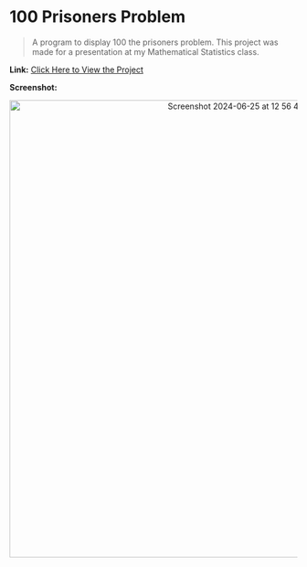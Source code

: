 # 100 Prisoners Problem
> A program to display 100 the prisoners problem. This project was made for a presentation at my Mathematical Statistics class.  
  
**Link:** [Click Here to View the Project](https://georgey764.github.io/100PrisonersProblem/index.html)  

**Screenshot:**  
  
<div align="center"><img width="800" align="center" alt="Screenshot 2024-06-25 at 12 56 48 PM" src="https://github.com/Georgey764/100PrisonersProblem/assets/127057827/6cba78e2-4cf0-4483-8298-422771aeacfb"></div>  

